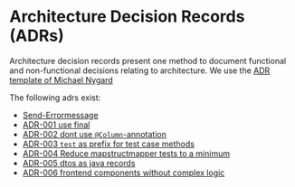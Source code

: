 # Architecture Decision Records (ADRs)

Architecture decision records present one method to document functional and non-functional decisions relating
to architecture. We use the [ADR template of Michael Nygard](https://github.com/joelparkerhenderson/architecture-decision-record/blob/main/templates/decision-record-template-by-michael-nygard/index.md)

The following adrs exist:

- [Send-Errormessage](./adr/adr001.md)
- [ADR-001 use final](./adr/adr001-use-final.md)
- [ADR-002 dont use `@Column`-annotation](adr/adr002-no-hibernate-column-annotation.md)
- [ADR-003 `test` as prefix for test case methods](./adr/adr003-test-as-prefix-for-tests.md)
- [ADR-004 Reduce mapstructmapper tests to a minimum](./adr/adr004-testing-of-mapping.md)
- [ADR-005 dtos as java records](./adr/adr005-dtos-as-records.md)
- [ADR-006 frontend components without complex logic](./adr/adr006-kiss-frontend-components.md)
